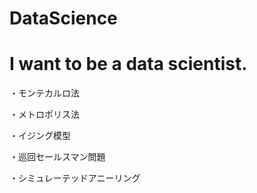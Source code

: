 # DataScience
# I want to be a data scientist.

・モンテカルロ法

・メトロポリス法

・イジング模型

・巡回セールスマン問題

・シミュレーテッドアニーリング

